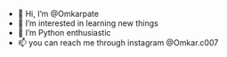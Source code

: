 - 👋 Hi, I’m @Omkarpate
- 👀 I’m interested in learning new things
- 🌱 I’m Python enthusiastic
- 📫 you  can reach me through instagram @Omkar.c007

<!---
Omkarpate/Omkarpate is a ✨ special ✨ repository because its `README.md` (this file) appears on your GitHub profile.
You can click the Preview link to take a look at your changes.
--->
